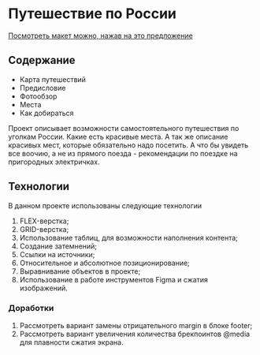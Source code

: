 # Путешествие по России

[Посмотреть макет можно, нажав на это предложение](https://freestailer.github.io/russian-travel/)

## Содержание
* Карта путешествий
* Предисловие
* Фотообзор
* Места
* Как добираться

Проект описывает возможности самостоятельного путешествия по уголкам России. Какие есть красивые места. А так же описание красивых мест, которые обязательно надо посетить. А что бы увидеть все воочию, а не из прямого поезда - рекомендации по поездке на пригородных электричках.

## Технологии
В данном проекте использованы следующие технологии
1. FLEX-верстка;
2. GRID-верстка;
3. Использование таблиц, для возможности наполнения контента;
4. Создание затемнений;
5. Ссылки на источники;
6. Относительное и абсолютное позиционирование;
7. Выравнивание объектов в проекте;
8. Использование в работе инструментов Figma и сжатия изображений.

### Доработки
1. Рассмотреть вариант замены отрицательного margin в блоке footer;
2. Рассмотреть вариант увеличения количества брекпоинтов @media для плавности сжатия экрана.